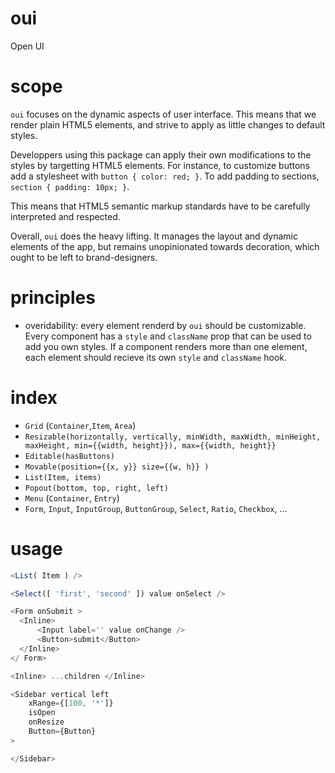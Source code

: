 # oui
Open UI

# scope
`oui` focuses on the dynamic aspects of user interface. This means that we render plain HTML5 elements, and strive to apply as little changes to default styles.

Developpers using this package can apply their own modifications to the styles by targetting HTML5 elements. For instance, to customize buttons add a stylesheet with `button { color: red; }`. To add padding to sections, `section { padding: 10px; }`. 

This means that HTML5 semantic markup standards have to be carefully interpreted and respected.

Overall, `oui` does the heavy lifting. It manages the layout and dynamic elements of the app, but remains unopinionated towards decoration, which ought to be left to brand-designers. 

# principles
- overidability: every element renderd by `oui` should be customizable. Every component has a `style` and `className` prop that can be used to add you own styles. If a component renders more than one element, each element should recieve its own `style` and `className` hook.

# index

- `Grid` (`Container`,`Item`, `Area`)
- `Resizable(horizontally, vertically, minWidth, maxWidth, minHeight, maxHeight, min={{width, height}}), max={{width, height}}`
- `Editable(hasButtons)`
- `Movable(position={{x, y}} size={{w, h}} )`
- `List(Item, items)`
- `Popout(bottom, top, right, left)`
- `Menu` (`Container`, `Entry`)
- `Form`, `Input`, `InputGroup`, `ButtonGroup`, `Select`, `Ratio`, `Checkbox`, ...

# usage

```js
<List( Item ) />

<Select([ 'first', 'second' ]) value onSelect />

<Form onSubmit >
  <Inline>
      <Input label='' value onChange />
      <Button>submit</Button>
  </Inline>
</ Form>

<Inline> ...children </Inline>

<Sidebar vertical left
    xRange={[100, '*']}
    isOpen
    onResize
    Button={Button}
>

</Sidebar>


```

